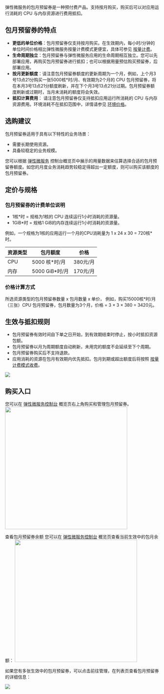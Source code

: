 

弹性微服务的包月预留券是一种预付费产品。支持按月购买，购买后可以对应用运行消耗的 CPU 与内存资源进行费用抵扣。

## 包月预留券的特点
- **更低的单位价格**：包月预留券仅支持按月购买。在生效期内，每小时/分钟的单位时间价格相比弹性微服务按量计费模式更便宜，具体可参见 [按量计费](https://cloud.tencent.com/document/product/1371/75200)。
- **生命周期独立**：包月预留券与弹性微服务应用的生命周期相互独立。您可以先部署应用，再购买包月预留券进行抵扣；也可以根据用量预估购买预留券，后部署应用。
- **按月更新额度**：请注意包月预留券额度的更新周期为一个月，例如，上个月3号13点21分购买一张5000核\*时/月、有效期为2个月的 CPU 包月预留券，将在本月3号13点21分额度刷新，并在下个月3号13点21分过期。包月预留券额度刷新或过期时，当月未消耗的额度将会失效。
- **抵扣计算费用**：	请注意包月预留券仅支持抵扣应用运行所消耗的 CPU 与内存资源费用。环境消耗不在抵扣范围中，详情请参见 [环境价格](https://cloud.tencent.com/document/product/1371/75200)。

## 选购建议
包月预留券适用于具有以下特性的业务场景：
- 需要长期使用资源。
- 具备较稳定的业务规模。

您可以根据 [弹性微服务](https://console.cloud.tencent.com/tem/overview?ns=) 控制台概览页中展示的用量数据来估算选择合适的包月预留券额度。如您的月度业务消耗趋势较稳定得超出一定额度，则可以购买该额度的包月预留券。


## 定价与规格
### 包月预留券的计费单位说明
- 1核\*时 = 规格为1核的 CPU 连续运行1小时消耗的资源量。
- 1GiB\*时 = 规格1 GiB的内存连续运行1小时消耗的资源量。

例如，一个规格为1核的应用运行一个月的CPU消耗量为 1 x 24 x 30 = 720核\*时。

| 资源类型 	| 包月额度       	| 价格     	|
|----------	|----------------	|----------	|
| CPU      	| 5000 核\*时/月  	| 380元/月 	|
| 内存     	| 5000 GiB\*时/月 	| 170元/月 	|

### 价格计算方式
所选资源类型的包月预留券数量 x 包月数量 x 单价，
例如，购买15000核\*时/月（三张）CPU 包月预留券，包月数量为3个月，价格 = 3 × 3 × 380 = 3420元。


## 生效与抵扣规则
- 包月预留券有效时间自下单之日开始，到有效期结束时停止，按小时抵扣资源包额。
- 包月预留券以月为周期额度自动刷新，未用完的额度不会延续至下个周期。
- 包月预留券购买后不支持退款。
- 应用消耗的资源在包月有效期内优先抵扣。包月到期或超出额度后将按照 [按量计费模式收费](https://cloud.tencent.com/document/product/1371/75200)。

![](https://qcloudimg.tencent-cloud.cn/raw/fa01afcb35cd13875912fe959f4c69f3.png)


## 购买入口
您可以在 [弹性微服务控制台](https://console.cloud.tencent.com/tem/overview?ns=)  概览页右上角购买和管理包月预留券。
<img src="https://qcloudimg.tencent-cloud.cn/raw/b30e3bc66d518e3edad703908a29e6b9.png" style="width:400px"> 


查看包月预留券余额
您可以在 [弹性微服务控制台](https://console.cloud.tencent.com/tem/overview?ns=) 概览页查看当前生效中的包月余额：
<img src="https://qcloudimg.tencent-cloud.cn/raw/1d043bfbb1d39a146d01b6d9621da058.png" style="width:400px"> 

如果您有多张生效中的包月预留券，可以点击前往管理，在列表页查看包月预留券的详细信息：

![](https://qcloudimg.tencent-cloud.cn/raw/a0cd4eb943e0eb0b841aa81ce40987e1.png)
